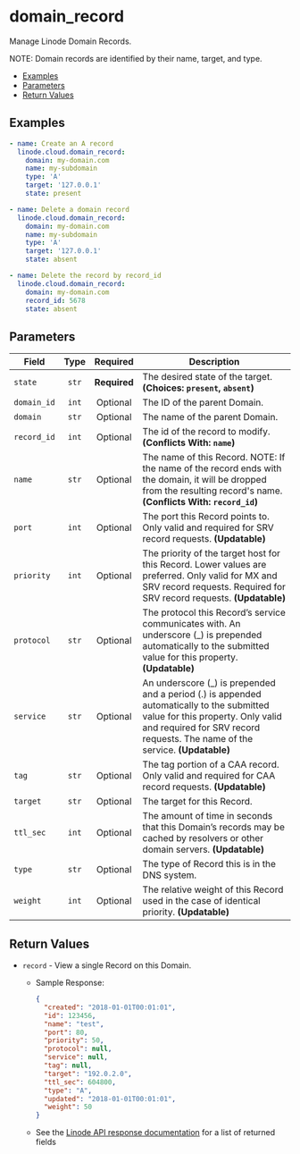# domain_record

Manage Linode Domain Records.

NOTE: Domain records are identified by their name, target, and type.

- [Examples](#examples)
- [Parameters](#parameters)
- [Return Values](#return-values)

## Examples

```yaml
- name: Create an A record
  linode.cloud.domain_record:
    domain: my-domain.com
    name: my-subdomain
    type: 'A'
    target: '127.0.0.1'
    state: present
```

```yaml
- name: Delete a domain record
  linode.cloud.domain_record:
    domain: my-domain.com
    name: my-subdomain
    type: 'A'
    target: '127.0.0.1'
    state: absent
```

```yaml
- name: Delete the record by record_id
  linode.cloud.domain_record:            
    domain: my-domain.com
    record_id: 5678
    state: absent
```


## Parameters

| Field     | Type | Required | Description                                                                  |
|-----------|------|----------|------------------------------------------------------------------------------|
| `state` | <center>`str`</center> | <center>**Required**</center> | The desired state of the target.  **(Choices: `present`, `absent`)** |
| `domain_id` | <center>`int`</center> | <center>Optional</center> | The ID of the parent Domain.   |
| `domain` | <center>`str`</center> | <center>Optional</center> | The name of the parent Domain.   |
| `record_id` | <center>`int`</center> | <center>Optional</center> | The id of the record to modify.  **(Conflicts With: `name`)** |
| `name` | <center>`str`</center> | <center>Optional</center> | The name of this Record. NOTE: If the name of the record ends with the domain, it will be dropped from the resulting record's name.  **(Conflicts With: `record_id`)** |
| `port` | <center>`int`</center> | <center>Optional</center> | The port this Record points to. Only valid and required for SRV record requests.  **(Updatable)** |
| `priority` | <center>`int`</center> | <center>Optional</center> | The priority of the target host for this Record. Lower values are preferred. Only valid for MX and SRV record requests. Required for SRV record requests.  **(Updatable)** |
| `protocol` | <center>`str`</center> | <center>Optional</center> | The protocol this Record’s service communicates with. An underscore (_) is prepended automatically to the submitted value for this property.  **(Updatable)** |
| `service` | <center>`str`</center> | <center>Optional</center> | An underscore (_) is prepended and a period (.) is appended automatically to the submitted value for this property. Only valid and required for SRV record requests. The name of the service.  **(Updatable)** |
| `tag` | <center>`str`</center> | <center>Optional</center> | The tag portion of a CAA record. Only valid and required for CAA record requests.  **(Updatable)** |
| `target` | <center>`str`</center> | <center>Optional</center> | The target for this Record.   |
| `ttl_sec` | <center>`int`</center> | <center>Optional</center> | The amount of time in seconds that this Domain’s records may be cached by resolvers or other domain servers.  **(Updatable)** |
| `type` | <center>`str`</center> | <center>Optional</center> | The type of Record this is in the DNS system.   |
| `weight` | <center>`int`</center> | <center>Optional</center> | The relative weight of this Record used in the case of identical priority.  **(Updatable)** |

## Return Values

- `record` - View a single Record on this Domain.

    - Sample Response:
        ```json
        {
          "created": "2018-01-01T00:01:01",
          "id": 123456,
          "name": "test",
          "port": 80,
          "priority": 50,
          "protocol": null,
          "service": null,
          "tag": null,
          "target": "192.0.2.0",
          "ttl_sec": 604800,
          "type": "A",
          "updated": "2018-01-01T00:01:01",
          "weight": 50
        }
        ```
    - See the [Linode API response documentation](https://www.linode.com/docs/api/domains/#domain-record-view) for a list of returned fields


